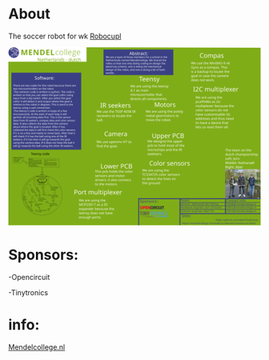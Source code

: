 # About
The soccer robot for wk [Robocupl](https://www.robocup.org/leagues/18)



![poster](https://github.com/ableTI/robotica/blob/main/poster.svg)

# Sponsors:

  -Opencircuit
  
  -Tinytronics
  
# info:

  [Mendelcollege.nl](https://mendelcollege.nl/ontdek-je-talenten/robotica-en-beta/)
